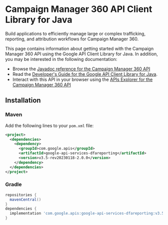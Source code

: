 # Campaign Manager 360 API Client Library for Java

Build applications to efficiently manage large or complex trafficking, reporting, and attribution workflows for Campaign Manager 360.

This page contains information about getting started with the Campaign Manager 360 API
using the Google API Client Library for Java. In addition, you may be interested
in the following documentation:

* Browse the [Javadoc reference for the Campaign Manager 360 API][javadoc]
* Read the [Developer's Guide for the Google API Client Library for Java][google-api-client].
* Interact with this API in your browser using the [APIs Explorer for the Campaign Manager 360 API][api-explorer]

## Installation

### Maven

Add the following lines to your `pom.xml` file:

```xml
<project>
  <dependencies>
    <dependency>
      <groupId>com.google.apis</groupId>
      <artifactId>google-api-services-dfareporting</artifactId>
      <version>v3.5-rev20230118-2.0.0</version>
    </dependency>
  </dependencies>
</project>
```

### Gradle

```gradle
repositories {
  mavenCentral()
}
dependencies {
  implementation 'com.google.apis:google-api-services-dfareporting:v3.5-rev20230118-2.0.0'
}
```

[javadoc]: https://googleapis.dev/java/google-api-services-dfareporting/latest/index.html
[google-api-client]: https://github.com/googleapis/google-api-java-client/
[api-explorer]: https://developers.google.com/apis-explorer/#p/dfareporting/v1/
